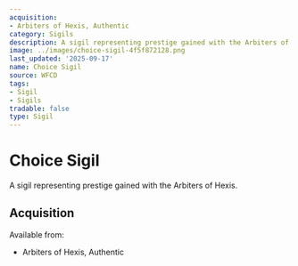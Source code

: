 ```yaml
---
acquisition:
- Arbiters of Hexis, Authentic
category: Sigils
description: A sigil representing prestige gained with the Arbiters of Hexis.
image: ../images/choice-sigil-4f5f872128.png
last_updated: '2025-09-17'
name: Choice Sigil
source: WFCD
tags:
- Sigil
- Sigils
tradable: false
type: Sigil
---
```


# Choice Sigil

A sigil representing prestige gained with the Arbiters of Hexis.

## Acquisition

Available from:
- Arbiters of Hexis, Authentic

